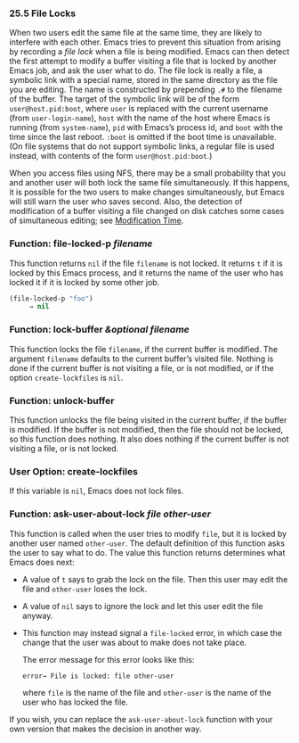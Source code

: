 

### 25.5 File Locks

When two users edit the same file at the same time, they are likely to interfere with each other. Emacs tries to prevent this situation from arising by recording a *file lock* when a file is being modified. Emacs can then detect the first attempt to modify a buffer visiting a file that is locked by another Emacs job, and ask the user what to do. The file lock is really a file, a symbolic link with a special name, stored in the same directory as the file you are editing. The name is constructed by prepending `.#` to the filename of the buffer. The target of the symbolic link will be of the form `user@host.pid:boot`, where `user` is replaced with the current username (from `user-login-name`), `host` with the name of the host where Emacs is running (from `system-name`), `pid` with Emacs’s process id, and `boot` with the time since the last reboot. `:boot` is omitted if the boot time is unavailable. (On file systems that do not support symbolic links, a regular file is used instead, with contents of the form `user@host.pid:boot`.)

When you access files using NFS, there may be a small probability that you and another user will both lock the same file simultaneously. If this happens, it is possible for the two users to make changes simultaneously, but Emacs will still warn the user who saves second. Also, the detection of modification of a buffer visiting a file changed on disk catches some cases of simultaneous editing; see [Modification Time](Modification-Time.html).

### Function: **file-locked-p** *filename*

This function returns `nil` if the file `filename` is not locked. It returns `t` if it is locked by this Emacs process, and it returns the name of the user who has locked it if it is locked by some other job.

```lisp
(file-locked-p "foo")
     ⇒ nil
```

### Function: **lock-buffer** *\&optional filename*

This function locks the file `filename`, if the current buffer is modified. The argument `filename` defaults to the current buffer’s visited file. Nothing is done if the current buffer is not visiting a file, or is not modified, or if the option `create-lockfiles` is `nil`.

### Function: **unlock-buffer**

This function unlocks the file being visited in the current buffer, if the buffer is modified. If the buffer is not modified, then the file should not be locked, so this function does nothing. It also does nothing if the current buffer is not visiting a file, or is not locked.

### User Option: **create-lockfiles**

If this variable is `nil`, Emacs does not lock files.

### Function: **ask-user-about-lock** *file other-user*

This function is called when the user tries to modify `file`, but it is locked by another user named `other-user`. The default definition of this function asks the user to say what to do. The value this function returns determines what Emacs does next:

*   A value of `t` says to grab the lock on the file. Then this user may edit the file and `other-user` loses the lock.

*   A value of `nil` says to ignore the lock and let this user edit the file anyway.

*   This function may instead signal a `file-locked` error, in which case the change that the user was about to make does not take place.

    The error message for this error looks like this:

    ```lisp
    error→ File is locked: file other-user
    ```

    where `file` is the name of the file and `other-user` is the name of the user who has locked the file.

If you wish, you can replace the `ask-user-about-lock` function with your own version that makes the decision in another way.

